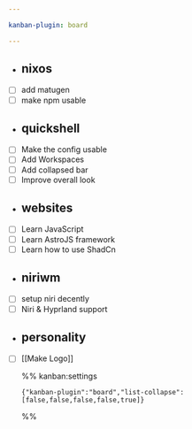 ```yaml
---

kanban-plugin: board

---
```


- ## nixos
- [ ] add matugen
- [ ] make npm usable
- ## quickshell
- [ ] Make the config usable
- [ ] Add Workspaces
- [ ] Add collapsed bar
- [ ] Improve overall look
- ## websites
- [ ] Learn JavaScript
- [ ] Learn AstroJS framework
- [ ] Learn how to use ShadCn
- ## niriwm
- [ ] setup niri decently
- [ ] Niri & Hyprland support
- ## personality
- [ ] [[Make Logo]]
  
  
  
  
  %% kanban:settings
  ```
  {"kanban-plugin":"board","list-collapse":[false,false,false,false,true]}
  ```
  %%